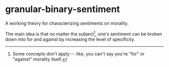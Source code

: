 # granular-binary-sentiment
A working theory for characterizing sentiments on morality.

The main idea is that no matter the subject[^1], one's sentiment can be broken down into for and against by increasing the level of specificity.

[^1]: Some concepts don't apply -- like, you can't say you're "for" or "against" morality itself.
